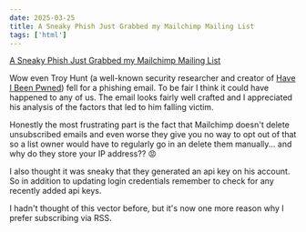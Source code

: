 ```yaml
---
date: 2025-03-25
title: A Sneaky Phish Just Grabbed my Mailchimp Mailing List
tags: ['html']
---
```


[A Sneaky Phish Just Grabbed my Mailchimp Mailing List](https://www.troyhunt.com/a-sneaky-phish-just-grabbed-my-mailchimp-mailing-list/)

Wow even Troy Hunt (a well-known security researcher and creator of [Have I Been Pwned](https://haveibeenpwned.com/)) fell for a phishing email.
To be fair I think it could have happened to any of us.
The email looks fairly well crafted and I appreciated his analysis of the factors that led to him falling victim.

Honestly the most frustrating part is the fact that Mailchimp doesn't delete unsubscribed emails and even worse they give you no way to opt out of that so a list owner would have to regularly go in an delete them manually... and why do they store your IP address?? 😡

I also thought it was sneaky that they generated an api key on his account. So in addition to updating login credentials remember to check for any recently added api keys.

I hadn't thought of this vector before, but it's now one more reason why I prefer subscribing via RSS.
